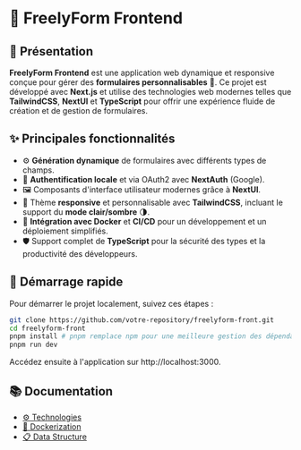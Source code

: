 # 🚀 FreelyForm Frontend

## 🌟 Présentation
**FreelyForm Frontend** est une application web dynamique et responsive conçue pour gérer des **formulaires personnalisables** 📝. Ce projet est développé avec **Next.js** et utilise des technologies web modernes telles que **TailwindCSS**, **NextUI** et **TypeScript** pour offrir une expérience fluide de création et de gestion de formulaires.

## ✨ Principales fonctionnalités
- ⚙️ **Génération dynamique** de formulaires avec différents types de champs.
- 🔐 **Authentification locale** et via OAuth2 avec **NextAuth** (Google).
- 🖼️ Composants d'interface utilisateur modernes grâce à **NextUI**.
- 🎨 Thème **responsive** et personnalisable avec **TailwindCSS**, incluant le support du **mode clair/sombre** 🌗.
- 🐳 **Intégration avec Docker** et **CI/CD** pour un développement et un déploiement simplifiés.
- 🛡️ Support complet de **TypeScript** pour la sécurité des types et la productivité des développeurs.

## 🚀 Démarrage rapide
Pour démarrer le projet localement, suivez ces étapes :

```bash
git clone https://github.com/votre-repository/freelyform-front.git
cd freelyform-front
pnpm install # pnpm remplace npm pour une meilleure gestion des dépendances
pnpm run dev
```
Accédez ensuite à l'application sur http://localhost:3000.


## 📚 Documentation

* [⚙️ Technologies](https://github.com/utbm/freelyform-front/wiki/Technologies.md)
* [🐳 Dockerization](https://github.com/utbm/freelyform-front/wiki/Dockerization.md)
* [📋 Data Structure](https://github.com/utbm/freelyform-front/wiki/DataStructure.md)
  
  
